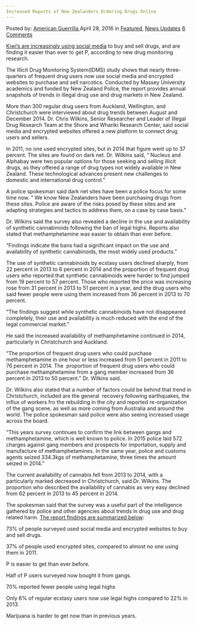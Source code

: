 ```yaml
---
Increased Reports of New Zealanders Ordering Drugs Online
---
```

<article class="post-listing post-13898 post type-post status-publish format-standard has-post-thumbnail hentry category-deepdot-news category-news-updates tag-increased tag-online tag-ordering tag-reports tag-zealanders">
    <div class="post-inner">
        <span>Posted by: <a href="https://www.deepdotweb.com/author/americanguerrilla/" title="">American Guerrilla </a></span>
    <span>April 28, 2016</span>
    <span>in <a href="https://www.deepdotweb.com/category/deepdot-news/" rel="category tag">Featured</a>, <a href="https://www.deepdotweb.com/category/news-updates/" rel="category tag">News Updates</a></span>
    <span><a href="https://www.deepdotweb.com/2016/04/28/increased-reports-new-zealanders-ordering-drugs-online/#comments">6 Comments</a></span>
    </p>
    <div class="clear"></div>
    <div class="entry">
    <p><a href="http://www.nzherald.co.nz/nz/news/article.cfm?c_id=1&amp;objectid=11625506">Kiwi&#8217;s are increasingly using social media</a> to buy and sell drugs, and are finding it easier than ever to get P, according to new drug monitoring research.</p>
    <p>The Illicit Drug Monitoring System(IDMS) study shows that nearly three-quarters of frequent drug users now use social media and encrypted websites to purchase and sell narcotics. Conducted by Massey University academics and funded by New Zealand Police, the report provides annual snapshots of trends in illegal drug use and drug markets in New Zealand.</p>
    <p>More than 300 regular drug users from Auckland, Wellington, and Christchurch were interviewed about drug trends between August and December 2014. Dr. Chris Wilkins, Senior Researcher and Leader of Illegal Drug Research Team at the Shore and Whariki Research Center, said social media and encrypted websites offered a new platform to connect drug users and sellers.</p>
    <p>In 2011, no one used encrypted sites, but in 2014 that figure went up to 37 percent. The sites are found on dark net. Dr. Wilkins said, “ Nucleus and Alphabay were two popular options for those seeking and selling illicit drugs, as they offered a range of drug types not widely available in New Zealand. These technological advances present new challenges to domestic and international drug control.”</p>
    <p>A police spokesman said dark net sites have been a police focus for some time now. “ We know New Zealanders have been purchasing drugs from these sites. Police are aware of the risks posed by these sites and are adapting strategies and tactics to address them, on a case by case basis.”</p>
    <p>Dr. Wilkins said the survey also revealed a decline in the use and availability of synthetic cannabinoids following the ban of legal highs. Reports also stated that methamphetamine was easier to obtain than ever before.</p>
    <p>“Findings indicate the bans had a significant impact on the use and availability of synthetic cannabinoids, the most widely used products.”</p>
    <p>The use of synthetic cannabinoids by ecstasy users declined sharply, from 22 percent in 2013 to 6 percent in 2014 and the proportion of frequent drug users who reported that synthetic cannabinoids were harder to find jumped from 19 percent to 57 percent. Those who reported the price was increasing rose from 31 percent in 2013 to 51 percent in a year, and the drug users who said fewer people were using them increased from 36 percent in 2013 to 70 percent.</p>
    <p>“The findings suggest while synthetic cannabinoids have not disappeared completely, their use and availability is much reduced with the end of the legal commercial market.”</p>
    <p>He said the increased availability of methamphetamine continued in 2014, particularly in Christchurch and Auckland.</p>
    <p>“The proportion of frequent drug users who could purchase methamphetamine in one hour or less increased from 51 percent in 2011 to 76 percent in 2014. The  proportion of frequent drug users who could purchase methamphetamine from a gang member increased from 36 percent in 2013 to 50 percent.” Dr. Wilkins said.</p>
    <p>Dr. Wilkins also stated that a number of factors could be behind that trend in Christchurch, included are the general  recovery following earthquakes, the influx of workers fro the rebuilding in the city and reported re-organization of the gang scene, as well as more coming from Australia and around the world. The police spokesman said police were also seeing increased usage across the board.</p>
    <p>“This years survey continues to confirm the link between gangs and methamphetamine, which is well known to police. In 2015 police laid 572 charges against gang members and prospects for importation, supply and manufacture of methamphetamines. In the same year, police and customs agents seized 334.3kgs of methamphetamine, three times the amount seized in 2014.”</p>
    <p>The current availability of cannabis fell from 2013 to 2014, with a particularly marked decreased in Christchurch, said Dr. Wilkins. The proportion who described the availability of cannabis as very easy declined from 62 percent in 2013 to 45 percent in 2014.</p>
    <p>The spokesman said that the survey was a useful part of the intelligence gathered by police and other agencies about trends in drug use and drug related harm. <a href="http://www.massey.ac.nz/massey/learning/departments/centres-research/shore/projects/illicit-drug-monitoring-system.cfm">The report findings are summarized below</a>:</p>
    <p>73% of people surveyed used social media and encrypted websites to buy and sell drugs.</p>
    <p>37% of people used encrypted sites, compared to almost no one using them in 2011.</p>
    <p>P is easier to get than ever before.</p>
    <p>Half of P users surveyed now bought it from gangs.</p>
    <p>70% reported fewer people using legal highs</p>
    <p>Only 6% of regular ecstasy users now use legal highs compared to 22% in 2013.</p>
    <p>Marijuana is harder to get now than in previous years.</p>
    </div>
    <span style="display:none"><a href="https://www.deepdotweb.com/tag/drugs/" rel="tag">drugs</a> <a href="https://www.deepdotweb.com/tag/increased/" rel="tag">increased</a> <a href="https://www.deepdotweb.com/tag/online/" rel="tag">online</a> <a href="https://www.deepdotweb.com/tag/ordering/" rel="tag">ordering</a> <a href="https://www.deepdotweb.com/tag/reports/" rel="tag">reports</a> <a href="https://www.deepdotweb.com/tag/zealanders/" rel="tag">zealanders</a></span> <span style="display:none" class="updated">2016-04-28</span>
    <div style="display:none" class="vcard author" itemprop="author" itemscope itemtype="http://schema.org/Person"><strong class="fn" itemprop="name"><a href="https://www.deepdotweb.com/author/americanguerrilla/" title="Posts by American Guerrilla" rel="author">American Guerrilla</a></strong></div>
    </div>
</article>

